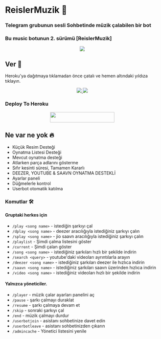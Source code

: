 <h1 align="centre">ReislerMuzik 🎵</h1>

### Telegram grubunun sesli Sohbetinde müzik çalabilen bir bot

### Bu music botunun 2. sürümü [ReislerMuzik]

<p align="center">
  <img src="https://telegra.ph/file/c7b9b1cdcade78b30eeb9.jpg">
</p>


## Ver 💙

Heroku'ya dağıtmaya tıklamadan önce çatalı ve hemen altındaki yıldıza tıklayın.

<p align="center">
  <a href="https://github.com/ReislerSupport/JAMiLya/fork">
    <img src="https://img.shields.io/github/forks/matesa/GoodVibesMusic?label=Fork&style=social">
    
  </a>
  <a href="https://github.com/ReislerSupport/JAMiLya">
    <img src="https://img.shields.io/github/stars/matesa/GoodVibesMusic?style=social">
  </a>
</p>

### Deploy To Heroku</h4>

<p align="center"><a href="https://heroku.com/deploy?template=https://github.com/ReislerSupport/JAMiLya"> <img src="https://img.shields.io/badge/Deploy%20To%20Heroku-blueviolet?style=for-the-badge&logo=heroku" width="210" height="34.45"/></a></p>



<h2> Ne var ne yok 🔥 </h2>

- Küçük Resim Desteği
- Oynatma Listesi Desteği
- Mevcut oynatma desteği
- Atlarken parça adlarını gösterme
- Sıfır kesinti süresi, Tamamen Kararlı
- DEEZER, YOUTUBE & SAAVN OYNATMA DESTEKLİ
- Ayarlar paneli
- Düğmelerle kontrol
- Userbot otomatik katılma

### Komutlar 🛠
#### Gruptaki herkes için

- `/play <song name>` - istediğin şarkıyı çal
- `/dplay <song name>` - deezer aracılığıyla istediğiniz şarkıyı çalın
- `/splay <song name>` - jio saavn aracılığıyla istediğiniz şarkıyı çalın
- `/playlist` - Şimdi çalma listesini göster
- `/current` - Şimdi çalan göster
- `/song <song name>` - istediğiniz şarkıları hızlı bir şekilde indirin
- `/search <query>` - youtube'daki videoları ayrıntılarla arayın
- `/deezer <song name>` - istediğiniz şarkıları deezer ile hızlıca indirin
- `/saavn <song name>` - istediğiniz şarkıları saavn üzerinden hızlıca indirin
- `/video <song name>` - istediğiniz videoları hızlı bir şekilde indirin

#### Yalnızca yöneticiler.
- `/player` - müzik çalar ayarları panelini aç
- `/pause` - şarkı çalmayı duraklat
- `/resume` - şarkı çalmaya devam et
- `/skip` - sonraki şarkıyı çal
- `/end` - müzik çalmayı durdur
- `/userbotjoin` - asistanı sohbetinize davet edin
- `/userbotleave` - asistanı sohbetinizden çıkarın
- `/admincache` - Yönetici listesini yenile



